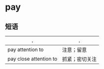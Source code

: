 # pay

## 短语

| .                      | .              |
| ---------------------- | -------------- |
| pay attention to       | 注意；留意     |
| pay close attention to | 抓紧；密切关注 |